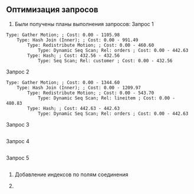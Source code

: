 ## Оптимизация запросов ##
   
1. Были получены планы выполнения запросов:
Запрос 1
```
Type: Gather Motion; ; Cost: 0.00 - 1105.98
	Type: Hash Join (Inner); ; Cost: 0.00 - 991.49
		Type: Redistribute Motion; ; Cost: 0.00 - 460.60
			Type: Dynamic Seq Scan; Rel: orders ; Cost: 0.00 - 442.63
		Type: Hash; ; Cost: 432.56 - 432.56
			Type: Seq Scan; Rel: customer ; Cost: 0.00 - 432.56
```
Запрос 2
```
Type: Gather Motion; ; Cost: 0.00 - 1344.60
	Type: Hash Join (Inner); ; Cost: 0.00 - 1209.97
		Type: Redistribute Motion; ; Cost: 0.00 - 543.70
			Type: Dynamic Seq Scan; Rel: lineitem ; Cost: 0.00 - 480.83
		Type: Hash; ; Cost: 442.63 - 442.63
			Type: Dynamic Seq Scan; Rel: orders ; Cost: 0.00 - 442.63
```
Запрос 3
```
```
Запрос 4
```
```
Запрос 5
```
```
   
1. Добавление индексов по полям соединения

2. 
